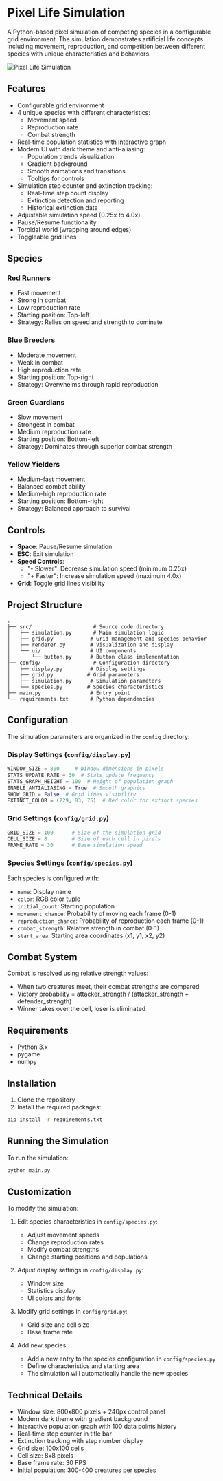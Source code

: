 # Pixel Life Simulation

A Python-based pixel simulation of competing species in a configurable grid environment. The simulation demonstrates artificial life concepts including movement, reproduction, and competition between different species with unique characteristics and behaviors.

![Pixel Life Simulation](docs/images/image.png)

## Features

- Configurable grid environment
- 4 unique species with different characteristics:
  - Movement speed
  - Reproduction rate
  - Combat strength
- Real-time population statistics with interactive graph
- Modern UI with dark theme and anti-aliasing:
  - Population trends visualization
  - Gradient background
  - Smooth animations and transitions
  - Tooltips for controls
- Simulation step counter and extinction tracking:
  - Real-time step count display
  - Extinction detection and reporting
  - Historical extinction data
- Adjustable simulation speed (0.25x to 4.0x)
- Pause/Resume functionality
- Toroidal world (wrapping around edges)
- Toggleable grid lines

## Species

### Red Runners
- Fast movement
- Strong in combat
- Low reproduction rate
- Starting position: Top-left
- Strategy: Relies on speed and strength to dominate

### Blue Breeders
- Moderate movement
- Weak in combat
- High reproduction rate
- Starting position: Top-right
- Strategy: Overwhelms through rapid reproduction

### Green Guardians
- Slow movement
- Strongest in combat
- Medium reproduction rate
- Starting position: Bottom-left
- Strategy: Dominates through superior combat strength

### Yellow Yielders
- Medium-fast movement
- Balanced combat ability
- Medium-high reproduction rate
- Starting position: Bottom-right
- Strategy: Balanced approach to survival

## Controls

- **Space**: Pause/Resume simulation
- **ESC**: Exit simulation
- **Speed Controls**:
  - "- Slower": Decrease simulation speed (minimum 0.25x)
  - "+ Faster": Increase simulation speed (maximum 4.0x)
- **Grid**: Toggle grid lines visibility

## Project Structure

```
.
├── src/                    # Source code directory
│   ├── simulation.py       # Main simulation logic
│   ├── grid.py            # Grid management and species behavior
│   ├── renderer.py        # Visualization and display
│   └── ui/                # UI components
│       └── button.py      # Button class implementation
├── config/                 # Configuration directory
│   ├── display.py         # Display settings
│   ├── grid.py           # Grid parameters
│   ├── simulation.py      # Simulation parameters
│   └── species.py        # Species characteristics
├── main.py                # Entry point
└── requirements.txt       # Python dependencies
```

## Configuration

The simulation parameters are organized in the `config` directory:

### Display Settings (`config/display.py`)
```python
WINDOW_SIZE = 800     # Window dimensions in pixels
STATS_UPDATE_RATE = 30  # Stats update frequency
STATS_GRAPH_HEIGHT = 100  # Height of population graph
ENABLE_ANTIALIASING = True  # Smooth graphics
SHOW_GRID = False  # Grid lines visibility
EXTINCT_COLOR = (229, 83, 75)  # Red color for extinct species
```

### Grid Settings (`config/grid.py`)
```python
GRID_SIZE = 100      # Size of the simulation grid
CELL_SIZE = 8        # Size of each cell in pixels
FRAME_RATE = 30      # Base simulation speed
```

### Species Settings (`config/species.py`)
Each species is configured with:
- `name`: Display name
- `color`: RGB color tuple
- `initial_count`: Starting population
- `movement_chance`: Probability of moving each frame (0-1)
- `reproduction_chance`: Probability of reproduction each frame (0-1)
- `combat_strength`: Relative strength in combat (0-1)
- `start_area`: Starting area coordinates (x1, y1, x2, y2)

## Combat System

Combat is resolved using relative strength values:
- When two creatures meet, their combat strengths are compared
- Victory probability = attacker_strength / (attacker_strength + defender_strength)
- Winner takes over the cell, loser is eliminated

## Requirements

- Python 3.x
- pygame
- numpy

## Installation

1. Clone the repository
2. Install the required packages:
```bash
pip install -r requirements.txt
```

## Running the Simulation

To run the simulation:
```bash
python main.py
```

## Customization

To modify the simulation:

1. Edit species characteristics in `config/species.py`:
   - Adjust movement speeds
   - Change reproduction rates
   - Modify combat strengths
   - Change starting positions and populations

2. Adjust display settings in `config/display.py`:
   - Window size
   - Statistics display
   - UI colors and fonts

3. Modify grid settings in `config/grid.py`:
   - Grid size and cell size
   - Base frame rate

4. Add new species:
   - Add a new entry to the species configuration in `config/species.py`
   - Define characteristics and starting area
   - The simulation will automatically handle the new species

## Technical Details

- Window size: 800x800 pixels + 240px control panel
- Modern dark theme with gradient background
- Interactive population graph with 100 data points history
- Real-time step counter in title bar
- Extinction tracking with step number display
- Grid size: 100x100 cells
- Cell size: 8x8 pixels
- Base frame rate: 30 FPS
- Initial population: 300-400 creatures per species 